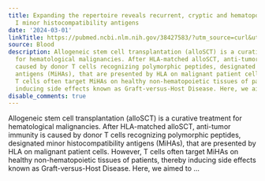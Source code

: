 ```yaml
---
title: Expanding the repertoire reveals recurrent, cryptic and hematopoietic HLA class
  I minor histocompatibility antigens
date: '2024-03-01'
linkTitle: https://pubmed.ncbi.nlm.nih.gov/38427583/?utm_source=curl&utm_medium=rss&utm_campaign=journals&utm_content=7603509&fc=None&ff=20240302170431&v=2.18.0.post9+e462414
source: Blood
description: Allogeneic stem cell transplantation (alloSCT) is a curative treatment
  for hematological malignancies. After HLA-matched alloSCT, anti-tumor immunity is
  caused by donor T cells recognizing polymorphic peptides, designated minor histocompatibility
  antigens (MiHAs), that are presented by HLA on malignant patient cells. However,
  T cells often target MiHAs on healthy non-hematopoietic tissues of patients, thereby
  inducing side effects known as Graft-versus-Host Disease. Here, we aimed to ...
disable_comments: true
---
```

Allogeneic stem cell transplantation (alloSCT) is a curative treatment for hematological malignancies. After HLA-matched alloSCT, anti-tumor immunity is caused by donor T cells recognizing polymorphic peptides, designated minor histocompatibility antigens (MiHAs), that are presented by HLA on malignant patient cells. However, T cells often target MiHAs on healthy non-hematopoietic tissues of patients, thereby inducing side effects known as Graft-versus-Host Disease. Here, we aimed to ...
